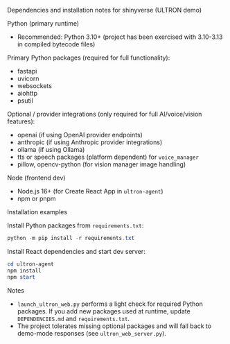 Dependencies and installation notes for shinyverse (ULTRON demo)

Python (primary runtime)
- Recommended: Python 3.10+ (project has been exercised with 3.10-3.13 in compiled bytecode files)

Primary Python packages (required for full functionality):
- fastapi
- uvicorn
- websockets
- aiohttp
- psutil

Optional / provider integrations (only required for full AI/voice/vision features):
- openai (if using OpenAI provider endpoints)
- anthropic (if using Anthropic provider integrations)
- ollama (if using Ollama)
- tts or speech packages (platform dependent) for `voice_manager`
- pillow, opencv-python (for vision manager image handling)

Node (frontend dev)
- Node.js 16+ (for Create React App in `ultron-agent`)
- npm or pnpm

Installation examples

Install Python packages from `requirements.txt`:

```powershell
python -m pip install -r requirements.txt
```

Install React dependencies and start dev server:

```powershell
cd ultron-agent
npm install
npm start
```

Notes
- `launch_ultron_web.py` performs a light check for required Python packages. If you add new packages used at runtime, update `DEPENDENCIES.md` and `requirements.txt`.
- The project tolerates missing optional packages and will fall back to demo-mode responses (see `ultron_web_server.py`).
